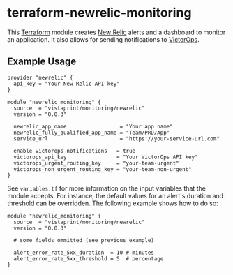# terraform-newrelic-monitoring

This [Terraform](https://www.terraform.io) module creates [New Relic](https://newrelic.com) alerts and a dashboard to monitor an application. It also allows for sending notifications to [VictorOps](https://victorops.com).

## Example Usage

```hcl
provider "newrelic" {
  api_key = "Your New Relic API key"
}

module "newrelic_monitoring" {
  source  = "vistaprint/monitoring/newrelic"
  version = "0.0.3"

  newrelic_app_name                 = "Your app name"
  newrelic_fully_qualified_app_name = "Team/PRD/App"
  service_url                       = "https://your-service-url.com"

  enable_victorops_notifications   = true
  victorops_api_key                = "Your VictorOps API key"
  victorops_urgent_routing_key     = "your-team-urgent"
  victorops_non_urgent_routing_key = "your-team-non-urgent"
}
```

See `variables.tf` for more information on the input variables that the module accepts. For instance, the default values for an alert's duration and threshold can be overridden. The following example shows how to do so:

```hcl
module "newrelic_monitoring" {
  source  = "vistaprint/monitoring/newrelic"
  version = "0.0.3"

  # some fields ommitted (see previous example)

  alert_error_rate_5xx_duration  = 10 # minutes
  alert_error_rate_5xx_threshold = 5  # percentage
}
```
